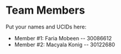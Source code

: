 # Team Members

Put your names and UCIDs here:

- Member #1: Faria Mobeen -- 30086612
- Member #2: Macyala Konig -- 30122680
